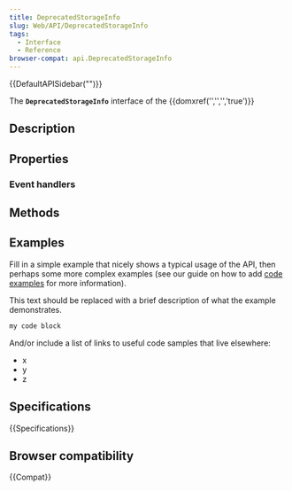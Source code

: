 ```yaml
---
title: DeprecatedStorageInfo
slug: Web/API/DeprecatedStorageInfo
tags:
  - Interface
  - Reference
browser-compat: api.DeprecatedStorageInfo
---
```

{{DefaultAPISidebar("")}}

The **`DeprecatedStorageInfo`** interface of the {{domxref('','','','true')}} 

## Description

 

## Properties



### Event handlers



## Methods



## Examples

Fill in a simple example that nicely shows a typical usage of the API, then perhaps some more complex examples (see our guide on how to add [code examples](/en-US/docs/MDN/Contribute/Structures/Code_examples) for more information).

This text should be replaced with a brief description of what the example demonstrates.

```js
my code block
```

And/or include a list of links to useful code samples that live elsewhere:

*   x
*   y
*   z

## Specifications

{{Specifications}}

## Browser compatibility

{{Compat}}

